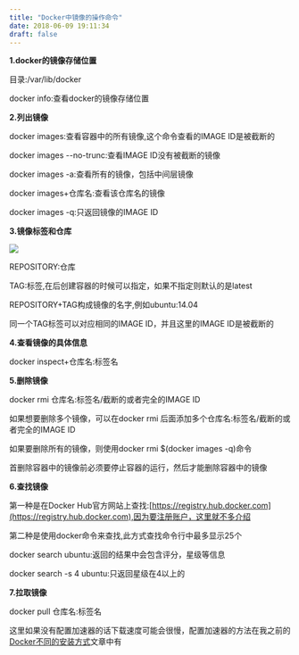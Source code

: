 ```yaml
---
title: "Docker中镜像的操作命令"
date: 2018-06-09 19:11:34
draft: false
---
```

**1.docker的镜像存储位置**

目录:/var/lib/docker

docker info:查看docker的镜像存储位置

**2.列出镜像**

docker images:查看容器中的所有镜像,这个命令查看的IMAGE ID是被截断的

docker images --no-trunc:查看IMAGE ID没有被截断的镜像

docker images -a:查看所有的镜像，包括中间层镜像

docker images+仓库名:查看该仓库名的镜像

docker images -q:只返回镜像的IMAGE ID

**3.镜像标签和仓库**

**![](https://img-blog.csdn.net/20180609164243160)**

REPOSITORY:仓库

TAG:标签,在后创建容器的时候可以指定，如果不指定则默认的是latest

REPOSITORY+TAG构成镜像的名字,例如ubuntu:14.04

同一个TAG标签可以对应相同的IMAGE ID，并且这里的IMAGE ID是被截断的

**4.查看镜像的具体信息**

docker inspect+仓库名:标签名

**5.删除镜像**

docker rmi 仓库名:标签名/截断的或者完全的IMAGE ID

如果想要删除多个镜像，可以在docker rmi 后面添加多个仓库名:标签名/截断的或者完全的IMAGE ID

如果要删除所有的镜像，则使用docker rmi $(docker images -q)命令

首删除容器中的镜像前必须要停止容器的运行，然后才能删除容器中的镜像

**6.查找镜像**

第一种是在Docker Hub官方网站上查找:[https://registry.hub.docker.com](https://registry.hub.docker.com),因为要注册账户，这里就不多介绍

第二种是使用docker命令来查找,此方式查找命令行中最多显示25个

docker search ubuntu:返回的结果中会包含评分，星级等信息

docker search -s 4 ubuntu:只返回星级在4以上的

**7.拉取镜像**

docker pull 仓库名:标签名

这里如果没有配置加速器的话下载速度可能会很慢，配置加速器的方法在我之前的[Docker不同的安装方式](https://blog.csdn.net/ys_230014/article/details/80630389)文章中有